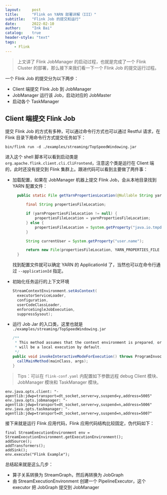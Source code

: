 ```yaml
---
layout:     post
title:      "Flink on YARN 部署详解（III）"
subtitle:   "Flink Job 的提交和运行"
date:       2022-02-10
author:     "Ink Bai"
catalog:    true
header-style: "text"
tags:
    - Flink
---
```


> 上文讲了 Flink JobManager 的启动过程，也就是完成了一个 Flink Cluster 的部署，那么接下来我们看一下一个 Flink Job 的提交运行过程。

一个 Flink Job 的提交分为以下两步：

- Client 端提交 Flink Job 到 JobManager
- JobManager 运行该 Job，启动对应的 JobMaster
- 启动各个 TaskManager

## Client 端提交 Flink Job
提交 Flink Job 的方式有多种，可以通过命令行方式也可以通过 Restful 请求，在 Flink 目录下用命令行方式提交任务如下：

```shell
bin/flink run -d ./examples/streaming/TopSpeedWindowing.jar
```

进入这个 shell 脚本可以看到启动类是 `org.apache.flink.client.cli.CliFrontend`，注意这个类是运行在 Client 端的，此时还没有提交到 Flink 集群上。跟进代码可以看到主要做了两件事：

- 加载配置，如果在 JobManager 机器上提交 Flink Job，会从本地目录找到 YARN 配置文件：

  ```java
	public static File getYarnPropertiesLocation(@Nullable String yarnPropertiesFileLocation) {

		final String propertiesFileLocation;

		if (yarnPropertiesFileLocation != null) {
			propertiesFileLocation = yarnPropertiesFileLocation;
		} else {
			propertiesFileLocation = System.getProperty("java.io.tmpdir");
		}

		String currentUser = System.getProperty("user.name");

		return new File(propertiesFileLocation, YARN_PROPERTIES_FILE + currentUser);
	}
	```

  找到配置文件就可以确定 YARN 的 ApplicationId 了，当然也可以在命令行通过 `--applicationId` 指定。

- 初始化任务运行的上下文环境

  ```java
  StreamContextEnvironment.setAsContext(
    executorServiceLoader,
    configuration,
    userCodeClassLoader,
    enforceSingleJobExecution,
    suppressSysout);
  ```

- 运行 Job Jar 的入口类，这里也就是 `./examples/streaming/TopSpeedWindowing.jar`

  ```java
  /**
   * This method assumes that the context environment is prepared, or the execution
   * will be a local execution by default.
   */
  public void invokeInteractiveModeForExecution() throws ProgramInvocationException {
    callMainMethod(mainClass, args);
  }
  ```

> Tips：可以在 `flink-conf.yaml` 内配置如下参数远程 debug Client 模块、JobManager 模块和 TaskManager 模块。
```shell
env.java.opts.client: "-agentlib:jdwp=transport=dt_socket,server=y,suspend=y,address=5005"
env.java.opts.jobmanager: "-agentlib:jdwp=transport=dt_socket,server=y,suspend=n,address=5006"
env.java.opts.taskmanager: "-agentlib:jdwp=transport=dt_socket,server=y,suspend=n,address=5007"
```

接下来就是运行 Flink 应用代码，Flink 应用代码结构比较固定，伪代码如下：

```
final StreamExecutionEnvironment env = StreamExecutionEnvironment.getExecutionEnvironment();
addSource();
addTransformers();
addSink();
env.execute("Flink Example");
```

总结起来就是这么几步：

- 算子关系转换为 StreamGraph，然后再转换为 JobGraph
- 由 StreamExecutionEnvironment 创建一个 PipelineExecutor，这个 executor 把 JobGraph 提交到 JobManager
